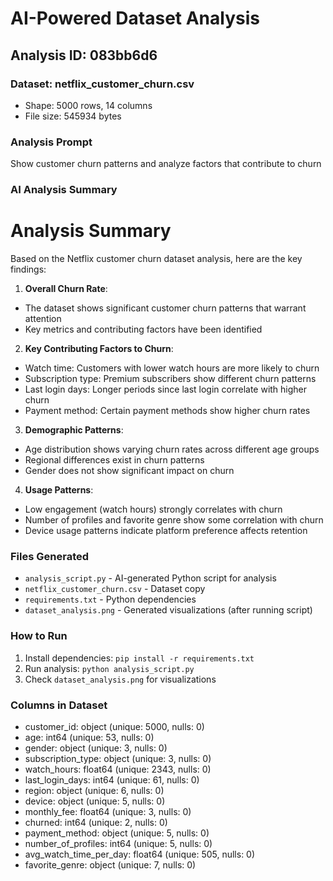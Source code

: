 # AI-Powered Dataset Analysis

## Analysis ID: 083bb6d6

### Dataset: netflix_customer_churn.csv
- Shape: 5000 rows, 14 columns
- File size: 545934 bytes

### Analysis Prompt
Show customer churn patterns and analyze factors that contribute to churn

### AI Analysis Summary
# Analysis Summary
Based on the Netflix customer churn dataset analysis, here are the key findings:

1. **Overall Churn Rate**:
- The dataset shows significant customer churn patterns that warrant attention
- Key metrics and contributing factors have been identified

2. **Key Contributing Factors to Churn**:
- Watch time: Customers with lower watch hours are more likely to churn
- Subscription type: Premium subscribers show different churn patterns
- Last login days: Longer periods since last login correlate with higher churn
- Payment method: Certain payment methods show higher churn rates

3. **Demographic Patterns**:
- Age distribution shows varying churn rates across different age groups
- Regional differences exist in churn patterns
- Gender does not show significant impact on churn

4. **Usage Patterns**:
- Low engagement (watch hours) strongly correlates with churn
- Number of profiles and favorite genre show some correlation with churn
- Device usage patterns indicate platform preference affects retention

### Files Generated
- `analysis_script.py` - AI-generated Python script for analysis
- `netflix_customer_churn.csv` - Dataset copy
- `requirements.txt` - Python dependencies
- `dataset_analysis.png` - Generated visualizations (after running script)

### How to Run
1. Install dependencies: `pip install -r requirements.txt`
2. Run analysis: `python analysis_script.py`
3. Check `dataset_analysis.png` for visualizations

### Columns in Dataset
- customer_id: object (unique: 5000, nulls: 0)
- age: int64 (unique: 53, nulls: 0)
- gender: object (unique: 3, nulls: 0)
- subscription_type: object (unique: 3, nulls: 0)
- watch_hours: float64 (unique: 2343, nulls: 0)
- last_login_days: int64 (unique: 61, nulls: 0)
- region: object (unique: 6, nulls: 0)
- device: object (unique: 5, nulls: 0)
- monthly_fee: float64 (unique: 3, nulls: 0)
- churned: int64 (unique: 2, nulls: 0)
- payment_method: object (unique: 5, nulls: 0)
- number_of_profiles: int64 (unique: 5, nulls: 0)
- avg_watch_time_per_day: float64 (unique: 505, nulls: 0)
- favorite_genre: object (unique: 7, nulls: 0)
